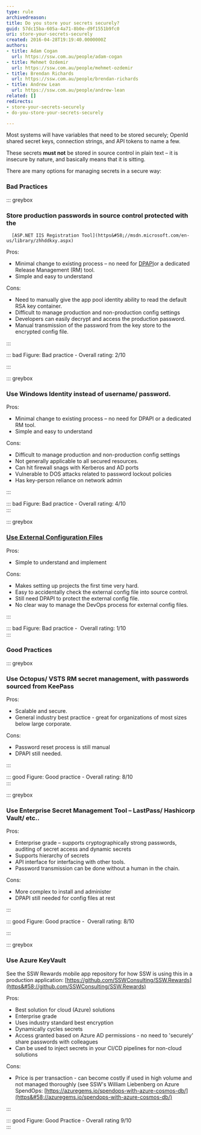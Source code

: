 ```yaml
---
type: rule
archivedreason: 
title: Do you store your secrets securely?
guid: 57dc15ba-605a-4a71-8b0e-d9f1551b9fc0
uri: store-your-secrets-securely
created: 2016-04-28T19:19:40.0000000Z
authors:
- title: Adam Cogan
  url: https://ssw.com.au/people/adam-cogan
- title: Mehmet Ozdemir
  url: https://ssw.com.au/people/mehmet-ozdemir
- title: Brendan Richards
  url: https://ssw.com.au/people/brendan-richards
- title: Andrew Lean
  url: https://ssw.com.au/people/andrew-lean
related: []
redirects:
- store-your-secrets-securely
- do-you-store-your-secrets-securely

---
```


Most systems will have variables that need to be stored securely; OpenId shared secret keys, connection strings, and API tokens to name a few.

These secrets  **must not** be stored in source control in plain text – it is insecure by nature, and basically means that it is sitting.

<!--endintro-->

There are many options for managing secrets in a secure way:

### Bad Practices



::: greybox

### Store production passwords in source control protected with the 
      [ASP.NET IIS Registration Tool](https&#58;//msdn.microsoft.com/en-us/library/zhhddkxy.aspx)

Pros:

* Minimal change to existing process – no need for 
         [DPAPI](https&#58;//msdn.microsoft.com/en-us/library/ms995355.aspx)or a dedicated Release Management (RM) tool.
* Simple and easy to understand


Cons:

* Need to manually give the app pool identity ability to read the default RSA key container.
* Difficult to manage production and non-production config settings
* Developers can easily decrypt and access the production password.
* Manual transmission of the password from the key store to the encrypted config file.


:::


::: bad
Figure: Bad practice - Overall rating: 2/10

:::
    

::: greybox

### Use Windows Identity instead of username/ password.

Pros:

* Minimal change to existing process – no need for DPAPI or a dedicated RM tool.
* Simple and easy to understand


Cons:

* Difficult to manage production and non-production config settings
* Not generally applicable to all secured resources.
* Can hit firewall snags with Kerberos and AD ports
* Vulnerable to DOS attacks related to password lockout policies
* Has key-person reliance on network admin


:::


::: bad
Figure: Bad practice - Overall rating: 4/10  
:::
   

::: greybox

### [Use External Configuration Files](https&#58;//docs.microsoft.com/en-us/aspnet/identity/overview/features-api/best-practices-for-deploying-passwords-and-other-sensitive-data-to-aspnet-and-azure)


Pros:

* Simple to understand and implement


Cons:

* Makes setting up projects the first time very hard.
* Easy to accidentally check the external config file into source control.
* Still need DPAPI to protect the external config file.
* No clear way to manage the DevOps process for external config files.


:::


::: bad
Figure: Bad practice -  Overall rating: 1/10  
:::



### Good Practices


::: greybox

### Use Octopus/ VSTS RM secret management, with passwords sourced from KeePass


Pros:

* Scalable and secure.
* General industry best practice - great for organizations of most sizes below large corporate.


Cons:

* Password reset process is still manual
* DPAPI still needed.


:::


::: good
Figure: Good practice - Overall rating: 8/10  
:::





::: greybox

### Use Enterprise Secret Management Tool – LastPass/ Hashicorp Vault/ etc..

Pros:

* Enterprise grade – supports cryptographically strong passwords, auditing of secret access and dynamic secrets
* Supports hierarchy of secrets
* API interface for interfacing with other tools.
* Password transmission can be done without a human in the chain.


Cons:

* More complex to install and administer
* DPAPI still needed for config files at rest


:::


::: good
Figure: Good practice -  Overall rating: 8/10

:::



::: greybox

### Use Azure KeyVault

See the SSW Rewards mobile app repository for how SSW is using this in a production application:           [https://github.com/SSWConsulting/SSW.Rewards](https&#58;//github.com/SSWConsulting/SSW.Rewards)

Pros:

* Best solution for cloud (Azure) solutions
* Enterprise grade
* Uses industry standard best encryption
* Dynamically cycles secrets
* Access granted based on Azure AD permissions - no need to 'securely' share passwords with colleagues
* Can be used to inject secrets in your CI/CD pipelines for non-cloud solutions




Cons:

* Price is per transaction - can become costly if used in high volume and not managed thoroughly (see SSW's William Liebenberg on Azure SpendOps: 
            [https://azuregems.io/spendops-with-azure-cosmos-db/](https&#58;//azuregems.io/spendops-with-azure-cosmos-db/)




:::


::: good
Figure: Good Practice - Overall rating 9/10  
:::
